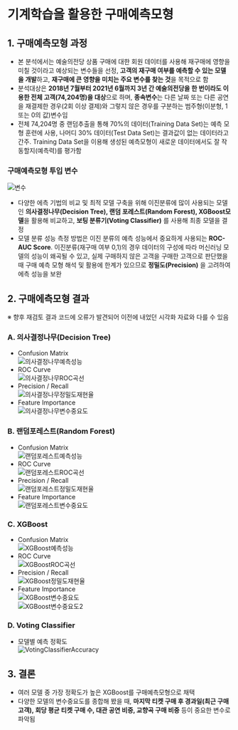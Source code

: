 # 기계학습을 활용한 구매예측모형
## 1. 구매예측모형 과정
- 본 분석에서는 예술의전당 상품 구매에 대한 회원 데이터를 사용해 재구매에 영향을 미칠 것이라고 예상되는 변수들을 선정, **고객의 재구매 여부를 예측할 수 있는 모델을 개발**하고, **재구매에 큰 영향을 미치는 주요 변수를 찾는 것**을 목적으로 함
- 분석대상은 **2018년 7월부터 2021년 6월까지 3년 간 예술의전당을 한 번이라도 이용한 전체 고객(74,204명)을 대상**으로 하며, **종속변수**는 다른 날짜 또는 다른 공연을 재결제한 경우(2회 이상 결제)와 그렇지 않은 경우를 구분하는 범주형(이분형, 1 또는 0의 값)변수임
- 전체 74,204명 중 랜덤추출을 통해 70%의 데이터(Training Data Set)는 예측 모형 훈련에 사용, 나머디 30% 데이터(Test Data Set)는 결과값이 없는 데이터라고 간주. Training Data Set을 이용해 생성된 예측모형이 새로운 데이터에서도 잘 작동할지(예측력)를 평가함

### 구매예측모형 투입 변수
![변수](https://github.com/chIorophyII/ArtCenter_Project/blob/main/Code/%EA%B8%B0%EA%B3%84%ED%95%99%EC%8A%B5%EC%9D%84%ED%99%9C%EC%9A%A9%ED%95%9C%EA%B5%AC%EB%A7%A4%EC%98%88%EC%B8%A1%EB%AA%A8%ED%98%95/Images/%EA%B5%AC%EB%A7%A4%EC%98%88%EC%B8%A1%EB%AA%A8%ED%98%95%ED%88%AC%EC%9E%85%EB%B3%80%EC%88%98%EB%AA%A9%EB%A1%9D.jpg)

- 다양한 에측 기법의 비교 및 최적 모델 구축을 위해 이진분류에 많이 사용되는 모델인 **의사결정나무(Decision Tree), 랜덤 포레스트(Random Forest), XGBoost모델**을 활용해 비교하고, **보팅 분류기(Voting Classifier)** 를 사용해 최종 모델을 결정
- 모델 분류 성능 측정 방법은 이진 분류의 예측 성능에서 중요하게 사용되는 **ROC-AUC Score**. 이진분류(재구매 여부 0,1)의 경우 데이터의 구성에 따라 머신러닝 모델의 성능이 왜곡될 수 있고, 실제 구매하지 않은 고객을 구매한 고객으로 판단했을 때 구매 예측 모형 해석 및 활용에 한계가 있으므로 **정밀도(Precision)** 을 고려하여 에측 성능을 보완

## 2. 구매에측모형 결과
※ 향후 재검토 결과 코드에 오류가 발견되어 이전에 내었던 시각화 자료와 다를 수 있음

### A. 의사결정나무(Decision Tree)
- Confusion Matrix  
![의사결정나무예측성능](https://github.com/chIorophyII/ArtCenter_Project/blob/main/Code/%EA%B8%B0%EA%B3%84%ED%95%99%EC%8A%B5%EC%9D%84%ED%99%9C%EC%9A%A9%ED%95%9C%EA%B5%AC%EB%A7%A4%EC%98%88%EC%B8%A1%EB%AA%A8%ED%98%95/Images/DecisionTreeConfusionMatrix.png)  
- ROC Curve  
![의사결정나무ROC곡선](https://github.com/chIorophyII/ArtCenter_Project/blob/main/Code/%EA%B8%B0%EA%B3%84%ED%95%99%EC%8A%B5%EC%9D%84%ED%99%9C%EC%9A%A9%ED%95%9C%EA%B5%AC%EB%A7%A4%EC%98%88%EC%B8%A1%EB%AA%A8%ED%98%95/Images/DecisionTreeROC.png)  
- Precision / Recall  
![의사결정나무정밀도재현율](https://github.com/chIorophyII/ArtCenter_Project/blob/main/Code/%EA%B8%B0%EA%B3%84%ED%95%99%EC%8A%B5%EC%9D%84%ED%99%9C%EC%9A%A9%ED%95%9C%EA%B5%AC%EB%A7%A4%EC%98%88%EC%B8%A1%EB%AA%A8%ED%98%95/Images/DecisionTreePrecisionRecall.png)  
- Feature Importance  
![의사결정나무변수중요도](https://github.com/chIorophyII/ArtCenter_Project/blob/main/Code/%EA%B8%B0%EA%B3%84%ED%95%99%EC%8A%B5%EC%9D%84%ED%99%9C%EC%9A%A9%ED%95%9C%EA%B5%AC%EB%A7%A4%EC%98%88%EC%B8%A1%EB%AA%A8%ED%98%95/Images/DecisionTreeFeatureImportance.png)  

### B. 랜덤포레스트(Random Forest)
- Confusion Matrix  
![랜덤포레스트예측성능](https://github.com/chIorophyII/ArtCenter_Project/blob/main/Code/%EA%B8%B0%EA%B3%84%ED%95%99%EC%8A%B5%EC%9D%84%ED%99%9C%EC%9A%A9%ED%95%9C%EA%B5%AC%EB%A7%A4%EC%98%88%EC%B8%A1%EB%AA%A8%ED%98%95/Images/RandomForestConfusionMatrix.png)  
- ROC Curve  
![랜덤포레스트ROC곡선](https://github.com/chIorophyII/ArtCenter_Project/blob/main/Code/%EA%B8%B0%EA%B3%84%ED%95%99%EC%8A%B5%EC%9D%84%ED%99%9C%EC%9A%A9%ED%95%9C%EA%B5%AC%EB%A7%A4%EC%98%88%EC%B8%A1%EB%AA%A8%ED%98%95/Images/RandomForestROC.png)
- Precision / Recall  
![랜덤포레스트정밀도재현율](https://github.com/chIorophyII/ArtCenter_Project/blob/main/Code/%EA%B8%B0%EA%B3%84%ED%95%99%EC%8A%B5%EC%9D%84%ED%99%9C%EC%9A%A9%ED%95%9C%EA%B5%AC%EB%A7%A4%EC%98%88%EC%B8%A1%EB%AA%A8%ED%98%95/Images/RandomForestPrecisionRecall.png)  
- Feature Importance  
![랜덤포레스트변수중요도](https://github.com/chIorophyII/ArtCenter_Project/blob/main/Code/%EA%B8%B0%EA%B3%84%ED%95%99%EC%8A%B5%EC%9D%84%ED%99%9C%EC%9A%A9%ED%95%9C%EA%B5%AC%EB%A7%A4%EC%98%88%EC%B8%A1%EB%AA%A8%ED%98%95/Images/RandomForestFeatureImportance.png)  

### C. XGBoost
- Confusion Matrix  
![XGBoost예측성능](https://github.com/chIorophyII/SeoulArtCenter_Project/blob/main/Code/%EA%B8%B0%EA%B3%84%ED%95%99%EC%8A%B5%EC%9D%84%ED%99%9C%EC%9A%A9%ED%95%9C%EA%B5%AC%EB%A7%A4%EC%98%88%EC%B8%A1%EB%AA%A8%ED%98%95/Images/XGBoostConfusionMatrix.png)  
- ROC Curve  
![XGBoostROC곡선](https://github.com/chIorophyII/ArtCenter_Project/blob/main/Code/%EA%B8%B0%EA%B3%84%ED%95%99%EC%8A%B5%EC%9D%84%ED%99%9C%EC%9A%A9%ED%95%9C%EA%B5%AC%EB%A7%A4%EC%98%88%EC%B8%A1%EB%AA%A8%ED%98%95/Images/XGBoostROC.png)  
- Precision / Recall  
![XGBoost정밀도재현율](https://github.com/chIorophyII/ArtCenter_Project/blob/main/Code/%EA%B8%B0%EA%B3%84%ED%95%99%EC%8A%B5%EC%9D%84%ED%99%9C%EC%9A%A9%ED%95%9C%EA%B5%AC%EB%A7%A4%EC%98%88%EC%B8%A1%EB%AA%A8%ED%98%95/Images/XGBoostPrecisionRecall.png)  
- Feature Importance  
![XGBoost변수중요도](https://github.com/chIorophyII/ArtCenter_Project/blob/main/Code/%EA%B8%B0%EA%B3%84%ED%95%99%EC%8A%B5%EC%9D%84%ED%99%9C%EC%9A%A9%ED%95%9C%EA%B5%AC%EB%A7%A4%EC%98%88%EC%B8%A1%EB%AA%A8%ED%98%95/Images/XGBoostFeatureImportance1.png)  
![XGBoost변수중요도2](https://github.com/chIorophyII/ArtCenter_Project/blob/main/Code/%EA%B8%B0%EA%B3%84%ED%95%99%EC%8A%B5%EC%9D%84%ED%99%9C%EC%9A%A9%ED%95%9C%EA%B5%AC%EB%A7%A4%EC%98%88%EC%B8%A1%EB%AA%A8%ED%98%95/Images/XGBoostFeatureImportance2.png)

### D. Voting Classifier
- 모델별 예측 정확도  
![VotingClassifierAccuracy](https://github.com/chIorophyII/ArtCenter_Project/blob/main/Code/%EA%B8%B0%EA%B3%84%ED%95%99%EC%8A%B5%EC%9D%84%ED%99%9C%EC%9A%A9%ED%95%9C%EA%B5%AC%EB%A7%A4%EC%98%88%EC%B8%A1%EB%AA%A8%ED%98%95/Images/VotingClassifierAccuracy.png)

## 3. 결론
- 여러 모델 중 가장 정확도가 높은 XGBoost를 구매예측모형으로 채택
- 다양한 모델의 변수중요도를 종합해 봤을 때, **마지막 티켓 구매 후 경과일(최근 구매 고객), 회당 평균 티켓 구매 수, 대관 공연 비중, 교향곡 구매 비중** 등이 중요한 변수로 파악됨

